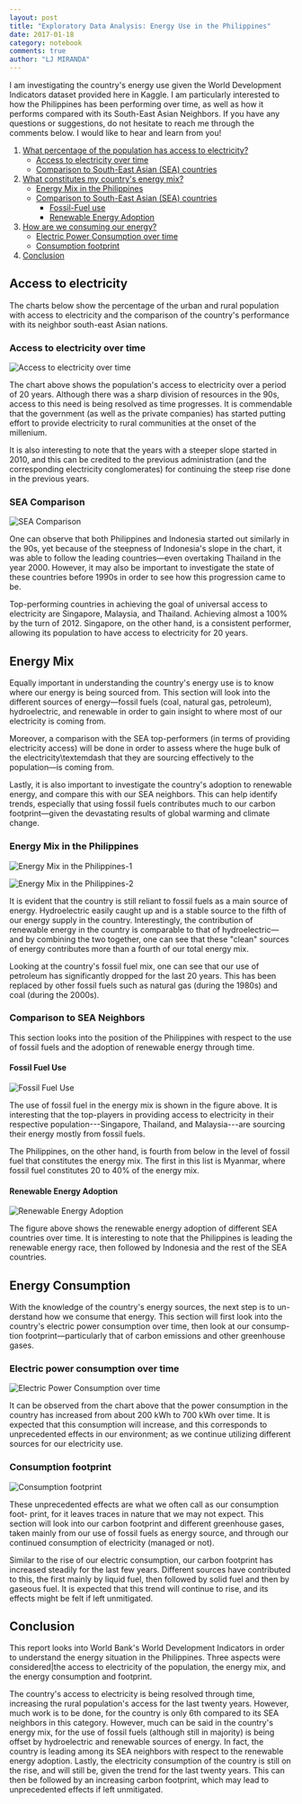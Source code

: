 ```yaml
---
layout: post
title: "Exploratory Data Analysis: Energy Use in the Philippines"
date: 2017-01-18
category: notebook
comments: true
author: "LJ MIRANDA"
---
```


I am investigating the country's energy use given the World Development Indicators
dataset provided here in Kaggle. I am particularly interested to how the Philippines has been
performing over time, as well as how it performs compared with its South-East Asian Neighbors. If you have any questions
or suggestions, do not hesitate to reach me through the comments below. I would like to hear and learn from you!

1. [What percentage of the population has access to electricity?](#access-to-electricity)
    -  [Access to electricity over time](#access-to-electricity-over-time)   
    -  [Comparison to South-East Asian (SEA) countries](#sea-comparison)
2. [What constitutes my country's energy mix?](#energy-mix)
    - [Energy Mix in the Philippines](#energy-mix-in-the-philippines)
    - [Comparison to South-East Asian (SEA) countries](#comparison-to-sea-neighbors)
        - [Fossil-Fuel use](#fossil-fuel-use)
        - [Renewable Energy Adoption](#renewable-energy-adoption)
3. [How are we consuming our energy?](#energy-consumption)
    - [Electric Power Consumption over time](#electric-power-consumption-over-time)
    - [Consumption footprint](#consumption-footprint)
4. [Conclusion](#conclusion)

## Access to electricity
The charts below show the percentage of the urban and rural population with access to electricity and the comparison of the country's performance with its neighbor south-east Asian nations.

### Access to electricity over time


![Access to electricity over time](/assets/png/eda-energy/output_6_1.png)


The chart above shows the population's access to electricity over a period of 20 years. Although there was a sharp division of resources in the 90s, access to this need is being
resolved as time progresses. It is commendable that the government (as well as the private companies)
has started putting effort to provide electricity to rural communities at the onset of the millenium.

It is also interesting to note that the years with a steeper slope started in 2010, and this can be
credited to the previous administration (and the corresponding electricity conglomerates) for continuing
the steep rise done in the previous years.

### SEA Comparison

![SEA Comparison](/assets/png/eda-energy/output_9_1.png)


One can observe that both Philippines and Indonesia started out similarly in the 90s,
yet because of the steepness of Indonesia's slope in the chart, it was able to follow the
leading countries&mdash;even overtaking Thailand in the year 2000.
However, it may also be important to investigate the state of these countries before
1990s in order to see how this progression came to be.

Top-performing countries in achieving the goal of universal access to electricity are
Singapore, Malaysia, and Thailand. Achieving almost a 100% by the turn of 2012. Singapore,
on the other hand, is a consistent performer, allowing its population to have access to
electricity for 20 years.

## Energy Mix

Equally important in understanding the country's energy use is to know where our energy is being
sourced from. This section will look into the different sources of energy&mdash;fossil fuels (coal,
natural gas, petroleum), hydroelectric, and renewable in order to gain insight to where most of our
electricity is coming from.

Moreover, a comparison with the SEA top-performers (in terms of providing electricity access)
will be done in order to assess where the huge bulk of the electricity\textemdash that they are
sourcing effectively to the population&mdash;is coming from.

Lastly, it is also important to investigate the country's adoption to renewable energy,
and compare this with our SEA neighbors. This can help identify trends, especially that using
fossil fuels contributes much to our carbon footprint&mdash;given the devastating results of
global warming and climate change.

### Energy Mix in the Philippines

![Energy Mix in the Philippines-1](/assets/png/eda-energy/output_13_1.png)


![Energy Mix in the Philippines-2](/assets/png/eda-energy/output_14_1.png)


It is evident that the country is still reliant to fossil fuels as a main source of energy.
Hydroelectric easily caught up and is a stable source to the fifth of our energy supply in the country.
Interestingly, the contribution of renewable energy in the country is comparable to that of
hydroelectric&mdash; and by combining the two together, one can see that these "clean" sources of
energy contributes more than a fourth of our total energy mix.


Looking at the country's fossil fuel mix, one can see that our use of petroleum has significantly
dropped for the last 20 years. This has been replaced by other fossil fuels such as natural gas
(during the 1980s) and coal (during the 2000s).  

### Comparison to SEA Neighbors
This section looks into the position of the Philippines with respect to the
use of fossil fuels and the adoption of renewable energy through time.

#### Fossil Fuel Use


![Fossil Fuel Use](/assets/png/eda-energy/output_18_0.png)


The use of fossil fuel in the energy mix is shown in the figure above. It is interesting
that the top-players in providing access to electricity in their respective
population---Singapore, Thailand, and Malaysia---are sourcing their energy
mostly from fossil fuels.

The Philippines, on the other hand, is fourth from below in the level of fossil fuel that constitutes the energy mix. The first in this list is Myanmar, where fossil fuel constitutes 20 to 40% of the energy mix.

#### Renewable Energy Adoption

![Renewable Energy Adoption](/assets/png/eda-energy/output_21_1.png)


The figure above shows the renewable energy adoption of different SEA
countries over time. It is interesting to note that the Philippines is leading
the renewable energy race, then followed by Indonesia and the rest of the
SEA countries.

## Energy Consumption
With the knowledge of the country's energy sources, the next step is to un-
derstand how we consume that energy. This section will first look into the
country's electric power consumption over time, then look at our consump-
tion footprint&mdash;particularly that of carbon emissions and other greenhouse
gases.

### Electric power consumption over time

![Electric Power Consumption over time](/assets/png/eda-energy/output_25_1.png)


It can be observed from the chart above that the power consumption
in the country has increased from about 200 kWh to 700 kWh over time.
It is expected that this consumption will increase, and this corresponds to
unprecedented effects in our environment; as we continue utilizing different
sources for our electricity use.

### Consumption footprint

![Consumption footprint](/assets/png/eda-energy/output_28_1.png)


These unprecedented effects are what we often call as our consumption foot-
print, for it leaves traces in nature that we may not expect. This section will
look into our carbon footprint and different greenhouse gases, taken mainly
from our use of fossil fuels as energy source, and through our continued
consumption of electricity (managed or not).

Similar to the rise of our electric consumption, our carbon footprint has
increased steadily for the last few years. Different sources have contributed
to this, the first mainly by liquid fuel, then followed by solid fuel and then
by gaseous fuel. It is expected that this trend will continue to rise, and its
effects might be felt if left unmitigated.

## Conclusion
This report looks into World Bank's World Development Indicators in order
to understand the energy situation in the Philippines. Three aspects were
considered|the access to electricity of the population, the energy mix, and
the energy consumption and footprint.

The country's access to electricity is being resolved through time, increasing the
rural population's access for the last twenty years. However,
much work is to be done, for the country is only 6th compared to its SEA
neighbors in this category. However, much can be said in the country's energy mix,
for the use of fossil fuels (although still in majority) is being
offset by hydroelectric and renewable sources of energy. In fact, the country
is leading among its SEA neighbors with respect to the renewable energy
adoption. Lastly, the electricity consumption of the country is still on the
rise, and will still be, given the trend for the last twenty years. This can
then be followed by an increasing carbon footprint, which may lead to unprecedented effects if left unmitigated.
